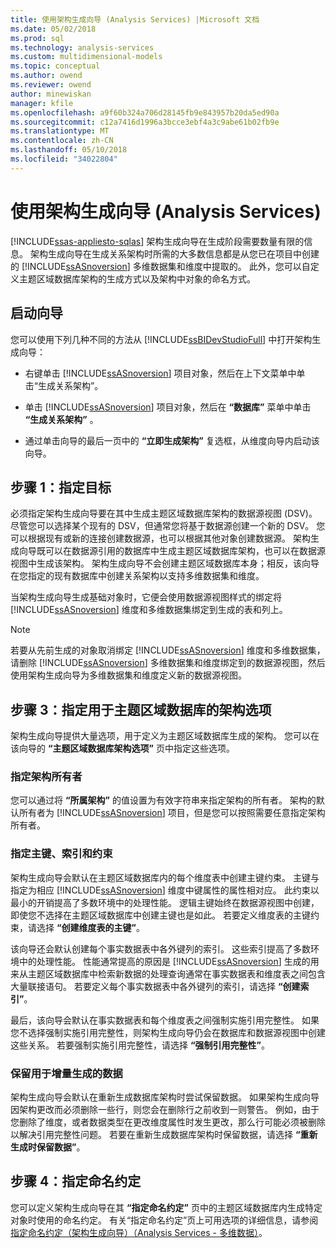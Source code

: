 ```yaml
---
title: 使用架构生成向导 (Analysis Services) |Microsoft 文档
ms.date: 05/02/2018
ms.prod: sql
ms.technology: analysis-services
ms.custom: multidimensional-models
ms.topic: conceptual
ms.author: owend
ms.reviewer: owend
author: minewiskan
manager: kfile
ms.openlocfilehash: a9f60b324a706d28145fb9e843957b20da5ed90a
ms.sourcegitcommit: c12a7416d1996a3bcce3ebf4a3c9abe61b02fb9e
ms.translationtype: MT
ms.contentlocale: zh-CN
ms.lasthandoff: 05/10/2018
ms.locfileid: "34022804"
---
```

# <a name="use-the-schema-generation-wizard-analysis-services"></a>使用架构生成向导 (Analysis Services)
[!INCLUDE[ssas-appliesto-sqlas](../../includes/ssas-appliesto-sqlas.md)]
  架构生成向导在生成阶段需要数量有限的信息。 架构生成向导在生成关系架构时所需的大多数信息都是从您已在项目中创建的 [!INCLUDE[ssASnoversion](../../includes/ssasnoversion-md.md)] 多维数据集和维度中提取的。 此外，您可以自定义主题区域数据库架构的生成方式以及架构中对象的命名方式。  
  
## <a name="start-the-wizard"></a>启动向导  
 您可以使用下列几种不同的方法从 [!INCLUDE[ssBIDevStudioFull](../../includes/ssbidevstudiofull-md.md)] 中打开架构生成向导：  
  
-   右键单击 [!INCLUDE[ssASnoversion](../../includes/ssasnoversion-md.md)] 项目对象，然后在上下文菜单中单击“生成关系架构”。  
  
-   单击 [!INCLUDE[ssASnoversion](../../includes/ssasnoversion-md.md)] 项目对象，然后在 **“数据库”** 菜单中单击 **“生成关系架构”** 。  
  
-   通过单击向导的最后一页中的 **“立即生成架构”** 复选框，从维度向导内启动该向导。  
  
## <a name="step-1-specify-targets"></a>步骤 1：指定目标  
 必须指定架构生成向导要在其中生成主题区域数据库架构的数据源视图 (DSV)。 尽管您可以选择某个现有的 DSV，但通常您将基于数据源创建一个新的 DSV。 您可以根据现有或新的连接创建数据源，也可以根据其他对象创建数据源。 架构生成向导既可以在数据源引用的数据库中生成主题区域数据库架构，也可以在数据源视图中生成该架构。 架构生成向导不会创建主题区域数据库本身；相反，该向导在您指定的现有数据库中创建关系架构以支持多维数据集和维度。  
  
 当架构生成向导生成基础对象时，它便会使用数据源视图样式的绑定将 [!INCLUDE[ssASnoversion](../../includes/ssasnoversion-md.md)] 维度和多维数据集绑定到生成的表和列上。  
  
> [!NOTE]  
>  若要从先前生成的对象取消绑定 [!INCLUDE[ssASnoversion](../../includes/ssasnoversion-md.md)] 维度和多维数据集，请删除 [!INCLUDE[ssASnoversion](../../includes/ssasnoversion-md.md)] 多维数据集和维度绑定到的数据源视图，然后使用架构生成向导为多维数据集和维度定义新的数据源视图。  
  
## <a name="step-3-specify-schema-options-for-the-subject-area-database"></a>步骤 3：指定用于主题区域数据库的架构选项  
 架构生成向导提供大量选项，用于定义为主题区域数据库生成的架构。 您可以在该向导的 **“主题区域数据库架构选项”** 页中指定这些选项。  
  
### <a name="specifying-the-schema-owner"></a>指定架构所有者  
 您可以通过将 **“所属架构”** 的值设置为有效字符串来指定架构的所有者。 架构的默认所有者为 [!INCLUDE[ssASnoversion](../../includes/ssasnoversion-md.md)] 项目，但是您可以按照需要任意指定架构所有者。  
  
### <a name="specifying-primary-keys-indexes-and-constraints"></a>指定主键、索引和约束  
 架构生成向导会默认在主题区域数据库内的每个维度表中创建主键约束。 主键与指定为相应 [!INCLUDE[ssASnoversion](../../includes/ssasnoversion-md.md)] 维度中键属性的属性相对应。 此约束以最小的开销提高了多数环境中的处理性能。 逻辑主键始终在数据源视图中创建，即使您不选择在主题区域数据库中创建主键也是如此。 若要定义维度表的主键约束，请选择 **“创建维度表的主键”**。  
  
 该向导还会默认创建每个事实数据表中各外键列的索引。 这些索引提高了多数环境中的处理性能。 性能通常提高的原因是 [!INCLUDE[ssASnoversion](../../includes/ssasnoversion-md.md)] 生成的用来从主题区域数据库中检索新数据的处理查询通常在事实数据表和维度表之间包含大量联接语句。 若要定义每个事实数据表中各外键列的索引，请选择 **“创建索引”**。  
  
 最后，该向导会默认在事实数据表和每个维度表之间强制实施引用完整性。 如果您不选择强制实施引用完整性，则架构生成向导仍会在数据库和数据源视图中创建这些关系。 若要强制实施引用完整性，请选择 **“强制引用完整性”**。  
  
### <a name="preserving-data-for-incremental-generation"></a>保留用于增量生成的数据  
 架构生成向导会默认在重新生成数据库架构时尝试保留数据。 如果架构生成向导因架构更改而必须删除一些行，则您会在删除行之前收到一则警告。 例如，由于您删除了维度，或者数据类型在更改维度属性时发生更改，那么行可能必须被删除以解决引用完整性问题。 若要在重新生成数据库架构时保留数据，请选择 **“重新生成时保留数据”**。  
  
## <a name="step-4-specify-naming-conventions"></a>步骤 4：指定命名约定  
 您可以定义架构生成向导在其 **“指定命名约定”** 页中的主题区域数据库内生成特定对象时使用的命名约定。 有关“指定命名约定”页上可用选项的详细信息，请参阅[指定命名约定（架构生成向导）（Analysis Services - 多维数据）](http://msdn.microsoft.com/library/02d830ea-5b1f-4485-9f94-d64b8bea592b)。  
  
  
